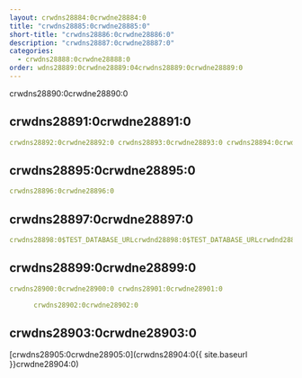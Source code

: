 ```yaml
---
layout: crwdns28884:0crwdne28884:0
title: "crwdns28885:0crwdne28885:0"
short-title: "crwdns28886:0crwdne28886:0"
description: "crwdns28887:0crwdne28887:0"
categories:
  - crwdns28888:0crwdne28888:0
order: wdns28889:0crwdne28889:04crwdns28889:0crwdne28889:0
---
```

crwdns28890:0crwdne28890:0

## crwdns28891:0crwdne28891:0

```yaml
crwdns28892:0crwdne28892:0 crwdns28893:0crwdne28893:0 crwdns28894:0crwdne28894:0
```

## crwdns28895:0crwdne28895:0

```yaml
crwdns28896:0crwdne28896:0
```

## crwdns28897:0crwdne28897:0

```yaml
crwdns28898:0$TEST_DATABASE_URLcrwdnd28898:0$TEST_DATABASE_URLcrwdnd28898:0$TEST_DATABASE_URLcrwdne28898:0
```

## crwdns28899:0crwdne28899:0

```yaml
crwdns28900:0crwdne28900:0 crwdns28901:0crwdne28901:0

      crwdns28902:0crwdne28902:0

```

## crwdns28903:0crwdne28903:0

[crwdns28905:0crwdne28905:0](crwdns28904:0{{ site.baseurl }}crwdne28904:0)